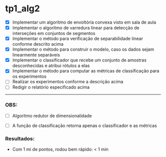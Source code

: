 # tp1_alg2

- [x] Implementar um algoritmo de envoltória convexa visto em sala de aula
- [x] Implementar o algoritmo de varredura linear para detecção de interseções em
conjuntos de segmentos
- [x] Implementar o método para verificação de separabilidade linear conforme
descrito acima
- [x] Implementar o método para construir o modelo, caso os dados sejam
linearmente separáveis
- [x] Implementar o classificador que recebe um conjunto de amostras
desconhecidas e atribui rótulos a elas
- [x] Implementar o método para computar as métricas de classificação para os
experimentos
- [ ] Realizar os experimentos conforme a descrição acima
- [ ] Redigir o relatório especificado acima

---

### OBS:

- [ ] Algoritmo redutor de dimensionalidade
- [ ] A função de classificação retorna apenas o classificador e as métricas


### Resultados:

- Com 1 mi de pontos, rodou bem rápido: < 1 min